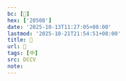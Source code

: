 ```yaml
---
bc: [𠔈]
hex: ['20508']
date: '2025-10-13T11:27:05+08:00'
lastmod: '2025-10-21T21:54:51+08:00'
title: 󰕙
url: 󰕙
tags: [中]
src: DCCV
note:
---
```

